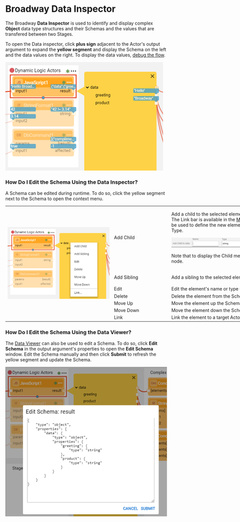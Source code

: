 # Broadway Data Inspector

The Broadway **Data Inspector** is used to identify and display complex **Object** data type structures and their Schemas and the values that are transfered between two Stages. 

To open the Data inspector, click **plus sign** adjacent to the Actor's output argument to expand the **yellow segment** and display the Schema on the left and the data values on the right. To display the data values, [debug the flow](/articles/99_Broadway/25_broadway_flow_window_run_and_debug_flow.md#debug-broadway-flow). 

![image](/articles/99_Broadway/images/99_27_01.PNG)

### How Do I Edit the Schema Using the Data Inspector?

A Schema can be edited during runtime. To do so, click the yellow segment next to the Schema to open the context menu. 

<table style="width: 900px;">
<tbody>
<tr>
<td rowspan="7" width="410pxl">
<p><img src="/articles/99_Broadway/images/99_27_02.PNG" alt="Context menu" /></p>
</td>
<td width="60pxl">Add Child</td>
<td width="430pxl">
<p>Add a child to the selected element using the <strong>Link bar</strong>. The Link bar is available in the <a href="/articles/99_Broadway/18_broadway_flow_window.md#main-menu">Main menu</a> area and can be used to define the new element's Name and the Type.</p>
<p><img src="/articles/99_Broadway/images/99_27_03.PNG" alt="Add Child" /></p>
<p>Note that to display the Child menu, click the parent node.</p>
</td>
</tr>
<tr>
<td width="200">Add Sibling</td>
<td style="width: 465px;">
<p>Add a sibling to the selected element using the <strong>Link bar</strong>.</p>
</td>
</tr>
<tr>
<td width="200">Edit</td>
  <td style="width: 465px;">Edit the element's name or type using the <strong>Link bar</strong>.</td>
</tr>
<tr>
<td width="200">Delete</td>
<td style="width: 465px;">Delete the element from the Schema.</td>
</tr>
<tr>
<td width="200">Move Up</td>
<td style="width: 465px;">Move the element up the Schema.</td>
</tr>
<tr>
<td width="200">Move Down</td>
<td style="width: 465px;">Move the element down the Schema.</td>
</tr>
<tr>
<td width="200">Link</td>
<td style="width: 465px;">Link the element to a target Actor using the <strong>Link bar</strong>.</td>
</tr>
</tbody>
</table>

### How Do I Edit the Schema Using the Data Viewer?

The [Data Viewer]() can also be used to edit a Schema. To do so, click **Edit Schema** in the output argument's properties to open the **Edit Schema** window. Edit the Schema manually and then click **Submit** to refresh the yellow segment and update the Schema. 

![image](/articles/99_Broadway/images/99_27_04_data_viewer.PNG)

